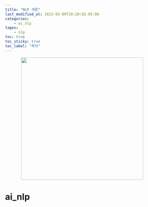 ```yaml
---
title: "NLP 개론"
last_modified_at: 2023-03-09T20:20:02-05:00
categories:
    - ai_nlp
tages:
    - nlp
toc: true
toc_sticky: true
toc_label: "목차"
---
```


<p align="center">
<img src="../../../image/ai.png" 
width="400" height="400"/>
</p>

# ai_nlp